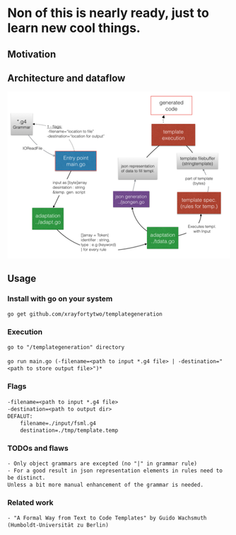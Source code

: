 # Non of this is nearly ready, just to learn new cool things.

## Motivation

## Architecture and dataflow

![dataflow](https://raw.githubusercontent.com/xrayfortytwo/templategeneration/master/doc/flowdoku001.png)

## Usage
### Install with go on your system
    go get github.com/xrayfortytwo/templategeneration

### Execution
    go to "/templategeneration" directory
    
    go run main.go (-filename=<path to input *.g4 file> | -destination="<path to store output file>")*
    
### Flags
    -filename=<path to input *.g4 file>   
    -destination=<path to output dir>
    DEFALUT:
        filename=./input/fsml.g4
        destination=./tmp/template.temp

### TODOs and flaws

    - Only object grammars are excepted (no "|" in grammar rule)
    - For a good result in json representation elements in rules need to be distinct. 
    Unless a bit more manual enhancement of the grammar is needed.

### Related work

    - "A Formal Way from Text to Code Templates" by Guido Wachsmuth (Humboldt-Universität zu Berlin)
